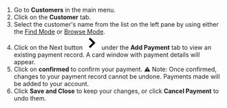 
1. Go to **Customers** in the main menu. 
2. Click on the **Customer** tab.
3. Select the customer's name from the list on the left pane by using either the [Find Mode](Find%20Mode.md) or [Browse Mode](Browse%20Mode.md).
4. Click on the Next button  ![](https://github.com/Fx-Professional-Services/HorizonDocs/blob/main/assets/next_button.jpg) under the **Add Payment** tab to view an existing payment record. A card window with payment details will appear.
5. Click on **confirmed** to confirm your payment. 
	⚠️ Note: Once confirmed, changes to your payment record cannot be undone. Payments made will be added to your account.
6. Click **Save and Close** to keep your changes, or click **Cancel Payment** to undo them. 